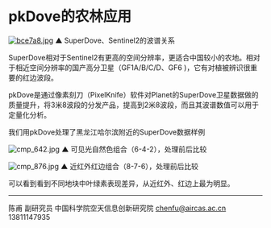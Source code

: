 # pkDove的农林应用


[![bce7a8.jpg](https://s1.ax1x.com/2022/03/08/bce7a8.jpg)](https://imgtu.com/i/bce7a8)
▲ SuperDove、Sentinel2的波谱关系

SuperDove相对于Sentinel2有更高的空间分辨率，更适合中国较小的农地。相对于相近空间分辨率的国产高分卫星（GF1A/B/C/D、GF6 )，它有对植被辨识很重要的红边波段。

pkDove是通过像素刻刀（PixelKnife）软件对Planet的SuperDove卫星数据做的质量提升，将3米8波段的分发产品，提高到2米8波段，而且其波谱数值可以用于定量化分析。

我们用pkDove处理了黑龙江哈尔滨附近的SuperDove数据样例

![cmp_642.jpg](https://s2.loli.net/2022/07/11/vJlSM9bPN7mVnDL.jpg)
▲ 可见光自然色组合（6-4-2），处理前后比较

![cmp_876.jpg](https://s2.loli.net/2022/07/11/lI2tp3Ez7TAqjW6.jpg)
▲ 近红外红边组合（8-7-6），处理前后比较

可以看到看到不同地块中叶绿素表现差异，从近红外、红边上最为明显。



---



陈甫 副研究员
中国科学院空天信息创新研究院
chenfu@aircas.ac.cn
13811147935